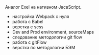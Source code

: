 Аналог Exel на нативном JacaScript.

 - настройка Webpack с нуля
 - работа с Babel
 - верстка с scss
 - Dev and Prod environment, sourceMaps
 - следование методологии git flow
 - работа с gitFlow
 - верстка по методологии БЭМ
 
 